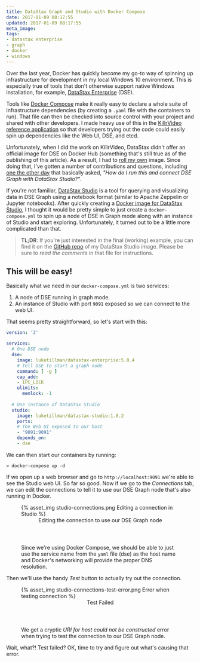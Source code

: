 ```yaml
---
title: DataStax Graph and Studio with Docker Compose
date: 2017-01-09 08:17:55
updated: 2017-01-09 08:17:55
meta_image:
tags:
- datastax enterprise
- graph
- docker
- windows
---
```

Over the last year, Docker has quickly become my go-to way of spinning up infrastructure for 
development in my local Windows 10 environment. This is especially true of tools that don't 
otherwise support native Windows installation, for example, [DataStax Enterprise][dse] (DSE).

Tools like [Docker Compose][docker-compose] make it really easy to declare a whole suite of
infrastructure dependencies (by creating a `.yaml` file with the containers to run). That file
can then be checked into source control with your project and shared with other developers. I 
made heavy use of this in the [KillrVideo reference application][killrvideo] so that developers
trying out the code could easily spin up dependencies like the Web UI, DSE, and etcd.

Unfortunately, when I did the work on KillrVideo, DataStax didn't offer an official image for
DSE on Docker Hub (something that's still true as of the publishing of this article). As a 
result, I had to [roll my own][dse-docker-hub] image. Since doing that, I've gotten a number of
contributions and questions, including [one the other day][graph-issue] that basically asked,
*"How do I run this and connect DSE Graph with DataStax Studio?"*.

If you're not familiar, [DataStax Studio][studio] is a tool for querying and visualizing data
in DSE Graph using a notebook format (similar to Apache Zeppelin or Jupyter notebooks). After
quickly creating a [Docker image for DataStax Studio][studio-docker-hub], I thought it would be
pretty simple to just create a `docker-compose.yml` to spin up a node of DSE in Graph mode
along with an instance of Studio and start exploring. Unfortunately, it turned out to be a
little more complicated than that.

> **TL;DR**: If you're just interested in the final (working) example, you can find it on the 
> [GitHub repo][compose-example] of my DataStax Studio image. Please be sure to *read the comments*
> in that file for instructions.

## This will be easy!

Basically what we need in our `docker-compose.yml` is two services:

1. A node of DSE running in graph mode.
1. An instance of Studio with port `9091` exposed so we can connect to the web UI.

That seems pretty straightforward, so let's start with this:

```yaml
version: '2'

services:
  # One DSE node
  dse:
    image: luketillman/datastax-enterprise:5.0.4
    # Tell DSE to start a graph node
    command: [ -g ]
    cap_add:
    - IPC_LOCK
    ulimits:
      memlock: -1
      
  # One instance of DataStax Studio
  studio:
    image: luketillman/datastax-studio:1.0.2
    ports:
    # The Web UI exposed to our host
    - "9091:9091"
    depends_on:
    - dse
```

We can then start our containers by running:

```
> docker-compose up -d
```

If we open up a web browser and go to `http://localhost:9091` we're able to see the Studio web
UI. So far so good. Now if we go to the *Connections* tab, we can edit the connections to tell
it to use our DSE Graph node that's also running in Docker.

<figure>
  {% asset_img studio-connections.png Editing a connection in Studio %}
  <figcaption>
    <header>Editing the connection to use our DSE Graph node</header>
    Since we're using Docker Compose, we should be able to just use the service name from the 
    <code>yaml</code> file (dse) as the host name and Docker's networking will provide the
    proper DNS resolution.
  </figcaption>
</figure>

Then we'll use the handy *Test* button to actually try out the connection.

<figure>
  {% asset_img studio-connections-test-error.png Error when testing connection %}  
  <figcaption>
    <header>Test Failed</header>
    We get a cryptic <em>URI for host could not be constructed</em> error when trying to test
    the connection to our DSE Graph node.
  </figcaption>
</figure>

Wait, what?! Test failed? OK, time to try and figure out what's causing that error.





[dse]: http://www.datastax.com/products/datastax-enterprise
[docker-compose]: https://docs.docker.com/compose/overview/
[studio]: http://www.datastax.com/products/datastax-devcenter-and-development-tools#DataStax-Studio
[killrvideo]: https://killrvideo.github.io/
[dse-docker-hub]: https://hub.docker.com/r/luketillman/datastax-enterprise/
[graph-issue]: https://github.com/LukeTillman/dse-docker/issues/2
[studio-docker-hub]: https://hub.docker.com/r/luketillman/datastax-studio/
[compose-example]: https://github.com/LukeTillman/ds-studio-docker/blob/master/examples/docker-compose.yml
[dse-graph]: http://www.datastax.com/products/datastax-enterprise-graph
[github-tinkerpop]: https://github.com/apache/tinkerpop
[tinkerpop-host-java]: https://github.com/apache/tinkerpop/blob/3.2.3/gremlin-driver/src/main/java/org/apache/tinkerpop/gremlin/driver/Host.java

